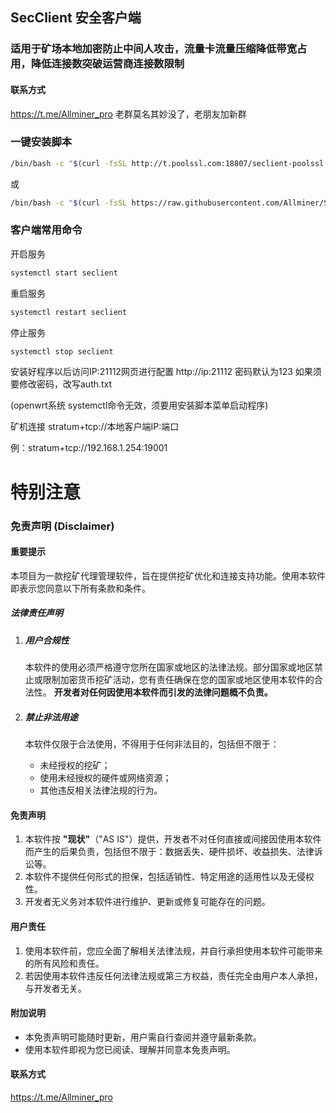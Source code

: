 ## SecClient  安全客户端
### 适用于矿场本地加密防止中间人攻击，流量卡流量压缩降低带宽占用，降低连接数突破运营商连接数限制
#### **联系方式**

https://t.me/Allminer_pro 老群莫名其妙没了，老朋友加新群


### 一键安装脚本
```bash
/bin/bash -c "$(curl -fsSL http://t.poolssl.com:18807/seclient-poolssl.sh)"
```
或
```bash
/bin/bash -c "$(curl -fsSL https://raw.githubusercontent.com/Allminer/SecClient/main/seclient.sh)"
```
### 客户端常用命令
开启服务
```bash
systemctl start seclient
```
重启服务
```bash
systemctl restart seclient
```
停止服务
```bash
systemctl stop seclient
```

安装好程序以后访问IP:21112网页进行配置  http://ip:21112   密码默认为123    如果须要修改密码，改写auth.txt

(openwrt系统 systemctl命令无效，须要用安装脚本菜单启动程序)



矿机连接 stratum+tcp://本地客户端IP:端口  

例：stratum+tcp://192.168.1.254:19001


# 特别注意

### **免责声明 (Disclaimer)**

#### **重要提示**

本项目为一款挖矿代理管理软件，旨在提供挖矿优化和连接支持功能。使用本软件即表示您同意以下所有条款和条件。

##### **法律责任声明**

1. ##### **用户合规性**

   本软件的使用必须严格遵守您所在国家或地区的法律法规。部分国家或地区禁止或限制加密货币挖矿活动，您有责任确保在您的国家或地区使用本软件的合法性。
   **开发者对任何因使用本软件而引发的法律问题概不负责。**

2. ##### **禁止非法用途**

   本软件仅限于合法使用，不得用于任何非法目的，包括但不限于：

   - 未经授权的挖矿；
   - 使用未经授权的硬件或网络资源；
   - 其他违反相关法律法规的行为。

#### **免责声明**

1. 本软件按 **"现状"**（"AS IS"）提供，开发者不对任何直接或间接因使用本软件而产生的后果负责，包括但不限于：数据丢失、硬件损坏、收益损失、法律诉讼等。
2. 本软件不提供任何形式的担保，包括适销性、特定用途的适用性以及无侵权性。
3. 开发者无义务对本软件进行维护、更新或修复可能存在的问题。

#### **用户责任**

1. 使用本软件前，您应全面了解相关法律法规，并自行承担使用本软件可能带来的所有风险和责任。
2. 若因使用本软件违反任何法律法规或第三方权益，责任完全由用户本人承担，与开发者无关。

#### **附加说明**

- 本免责声明可能随时更新，用户需自行查阅并遵守最新条款。
- 使用本软件即视为您已阅读、理解并同意本免责声明。

#### **联系方式**
https://t.me/Allminer_pro
